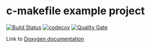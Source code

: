 # c-makefile example project
[![Build Status](https://travis-ci.org/laurelmcintyre/c-makefile.svg?branch=master)](https://travis-ci.org/laurelmcintyre/c-makefile)
[![codecov](https://codecov.io/gh/laurelmcintyre/c-makefile/branch/master/graph/badge.svg)](https://codecov.io/gh/laurelmcintyre/c-makefile)
[![Quality Gate](https://sonarqube.com/api/badges/gate?key=c-makefile%3Amaster)](https://sonarqube.com/dashboard?id=c-makefile%3Amaster)

Link to [Doxygen documentation](https://laurelmcintyre.github.io/c-makefile/html/)
